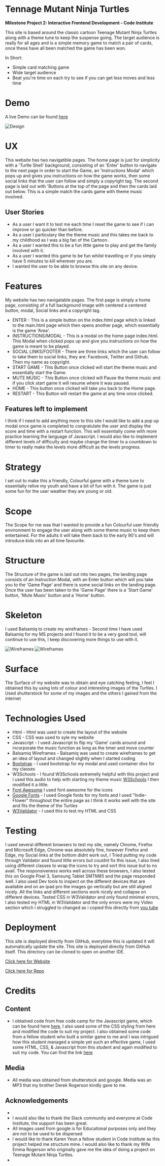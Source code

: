 # **Tennage Mutant Ninja Turtles**

**Milestone Project 2: Interactive Frontend Development - Code Institute**

This site is based around the classic cartoon Teenage Mutant Ninja Turtles along with a theme tune to keep the suspense going.  The target audience is really for all ages and is a simple memory game to match a pair of cards, once these have all been matched the game has been won.


In Short:

- Simple card matching game
- Wide target audience
- Beat you're time on each try to see if you can get less moves and less time

# **Demo**

A live Demo can be found [here](https://kevin1610433.github.io/MS2-TeenageMutantNinjaTurtlesGame/)

![Design](https://kevin1610433.github.io/MS2-TeenageMutantNinjaTurtlesGame/assets/images/fireshot.png)

# **UX**

This website has two navigatible pages.  The home page is just for simplicity with a 'Turtle Shell' background, consisting of an 'Enter' button to navigate to the next page in order to start the Game, an 'Instructions Modal' which pops up and gives you instructions on how the game works, then some social links that the user can follow and simply a copyright tag.  The second page is laid out with 'Buttons at the top of the page and then the cards laid out below.  This is a simple match the cards game with theme music involved.


## User Stories

- As a user I want it to test me each time I reset the game to see if i can improve or go quicker than before.
- As a user I particulary like the theme music and this takes me back to my childhood as I was a big fan of the Cartoon.
- As a user I wanted this to be a fun little game to play and get the family involved with it.
- As a user I wanted this game to be fun whilst travelling or if you simply have 5 minutes to kill wherever you are.
- I wanted the user to be able to browse this site on any device.


# **Features**

My website has two navigatable pages.  The first page is simply a home page, consisting of a full background image with centered a centered button, modal, Social links and a copyright tag.

- ENTER - This is a simple button on the index.html page which is linked to the main.html page which then opens another page, which essentially is the game 'Area'.
- INSTRUCTIONS/MODAL - This is a modal on the home page index.html.  This Modal when clicked pops up and give you instructions on how the game is meant to be played.
- SOCIAL LINKS/FOOTER - There are three links which the user can follow to take them to social links, they are: Facebook, Twitter and Github.  Then my name as copyright.
- START GAME - This Button once clicked will start the theme music and essentially start the Game.
- MUTE MUSIC - This Button once clicked will Pause the theme music and if you click start game it will resume where it was paused.
- HOME - This button once clicked will take you back to the Home page.
- RESTART - This Button will restart the game at any time once clicked.


## Features left to implement

I think if I need to add anything more to this site I would like to add a pop up modal once game is completed to congratulate the user and display the score and time with a restart function.  This will essentially come with more practice learning the language of Javascript.  I would also like to implement different levels of difficulty and maybe change the timer to a countdown to timer to really make the levels more difficult as the levels progress.

# **Strategy**

I set out to make this a friendly, Colourful game with a theme tune to essentially relive my youth and have a bit of fun with it. The game is just some fun for the user weather they are young or old.

# **Scope**

The Scope for me was that I wanted to provide a fun Colourful user friendly environment to engage the user along with some theme music to keep them entertained.  For the adults it will take them back to the early 90's and will introduce kids into an all time favourite.

# **Structure**

The Structure of the game is laid out into two pages, the landing page consists of an Instruction Modal, with an Enter button which will you take you to the 'Game Page' and there is some social links on the landing page.  Once the user has been taken to the 'Game Page' there is a 'Start Game' button, 'Mute Music' button and a 'Home' button. 

# **Skeleton**

I used Balsamiq to create my wireframes - Second time I have used Balsamiq for my MS projects and I found it to be a very good tool, will continue to use this, I keep discovering more things to use with it.

![Wireframes](https://kevin1610433.github.io/MS2-TeenageMutantNinjaTurtlesGame/assets/images/wireframe/wireframe1.jpg)
![Wireframes](https://kevin1610433.github.io/MS2-TeenageMutantNinjaTurtlesGame/assets/images/wireframe/wireframe2.jpg)


# **Surface**

The Surface of my website was to obtain and eye catching feeling, I feel I obtained this by using lots of colour and interesting images of the Turtles.  I Used shutterstock for some of my images and the others I gained from the internet

# **Technologies Used**

- Html - Html was used to create the layout of the website
- CSS - CSS was used to syle my website
- Javascript - I used Javascript to flip my 'Game' cards around and incorporate the music function as long as the timer and move counter
- Balsamiq Wireframes - Balsamiq was used to create wireframes to get an idea of layout and changed slightly when I started coding
- [Bootstrap](https://getbootstrap.com/docs/4.5/components/modal/) - I used bootstrap for my modal and used container divs for my classes
- W3Schools - I found W3Schools extremelly helpful with this project and I used this audio to help with starting my theme music [W3Schools](https://www.w3schools.com/jsref/tryit.asp?filename=tryjsref_audio_play) I then modified it a little.
- [Font Awesome](https://fontawesome.com/) I used font awesome for the icons
- [Google Fonts](https://fonts.google.com/specimen/Indie+Flower?sidebar.open=true&selection.family=Indie+Flower) - I used Google fonts for my fonts and I used "Indie-Flower" throughout the entire page as I think it works well with the site and fits the theme of the Turtles
- [W3Validator](https://validator.w3.org/) - I used this to test my HTML and CSS

# **Testing**

I used several different browsers to test my site, namely Chrome, Firefox and Microsoft Edge, Chrome was absolutely fine, however Firefox and Edge, my Social links at the bottom didnt work out, I Tried putting my code through Validator and found little errors but couldnt fix this issue, I also tired using different classes to wrap the icons to try and sort this issue but to no avail. The responsiveness works well across these browsers, I also tested this on Google Pixel 3, Samsung Tablet SMTM85 and the page responded well. I also used Dev tools to inspect on the different devices that are available and on an ipad pro the images go vertically but are still aligned nicely.
All the links and different sections work nicely and collapse on different devices.
Tested CSS in W3Validator and only found minimal errors, I also tested my HTML in W3Validator  and the only errors were my Video section which i struggled to changed as i copied this directly from [you tube](https://www.youtube.com/watch?v=3Zz7LipDBFg)

# **Deployment**

This site is deployed directly from GitHub, everytime this is updated it will automatically update the site. This site is deployed directly from GitHub itself.  This directory can be cloned to open on another IDE.  

[Click here for Website](https://kevin1610433.github.io/MS2-TeenageMutantNinjaTurtlesGame/)

[Click here for Repo](https://github.com/kevin1610433/MS2-TeenageMutantNinjaTurtlesGame)

# **Credits**

## Content

- I obtained code from free code camp for the Javascript game, which can be found here [here](https://medium.com/free-code-camp/vanilla-javascript-tutorial-build-a-memory-game-in-30-minutes-e542c4447eae), I also used some of the CSS styling from here and modified the code to suit my project.  I also obtained some code from a fellow student who built a similar game to me and I was intrigued how this student managed a simple yet such an effective game, I used some HTML, CSS, & Javascript from this student and again modified to suit my code.  You can find the link [here](https://github.com/karzuin/MS2)

## Media

- All media was obtained from shutterstock and google.  Media was an MP3 that my brother Derek Rogerson kindly gave to me.  

## Acknowledgements

- 
- I would also like to thank the Slack community and everyone at Code Institute, the support has been great.
- All images used from google is for Educational purposes only and they are not to be used to be dispersed
- I would like to thank Karen Yeun a fellow student in Code Institute as this project helped me structure mine.  I would also like to thank my Wife Emma Rogerson who originally gave me the idea of doing a project on Teenage Mutant Ninja Turtles.
- 